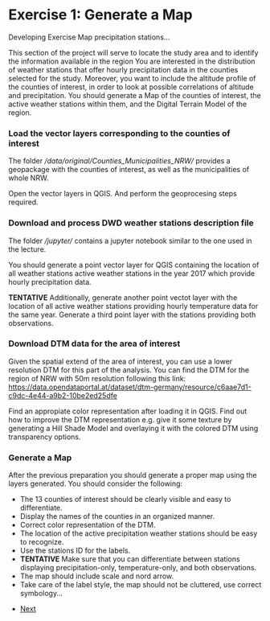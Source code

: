 # Exercise 1: Generate a Map
Developing Exercise Map precipitation stations...

This section of the project will serve to locate the study area and to identify the
information available in the region
You are interested in the distribution of weather stations that offer hourly precipitation
data in the counties selected for the study. Moreover, you want to include the altitude profile
of the counties of interest, in order to look at possible correlations of altitude and precipitation.
You should generate a Map of the counties of interest, the active weather stations within them, and 
the Digital Terrain Model of the region.
### Load the vector layers corresponding to the counties of interest
The folder */data/original/Counties_Municipalities_NRW/* provides a geopackage with the 
counties of interest, as well as the municipalities of whole NRW.

Open the vector layers in QGIS. And perform the geoprocesing steps required.

### Download and process DWD weather stations description file
The folder */jupyter/* contains a jupyter notebook similar to the one used in the lecture.

You should generate a point vector layer for QGIS containing the location of all weather
stations active weather stations in the year 2017 which provide hourly precipitation data.

**TENTATIVE** Additionally, generate another point vectot layer with the location of all active 
weather stations providing hourly temperature data for the same year. Generate a third point
layer with the stations providing both observations.

### Download DTM data for the area of interest
Given the spatial extend of the area of interest, you can use a lower resolution DTM for this
part of the analysis. You can find the DTM for the region of NRW with 50m resolution following
this link: https://data.opendataportal.at/dataset/dtm-germany/resource/c6aae7d1-c9dc-4e44-a9b2-10be2ed25dfe

Find an appropiate color representation after loading it in QGIS. Find out how to improve the
DTM representation e.g. give it some texture by generating a Hill Shade Model and overlaying it
with the colored DTM using transparency options.

### Generate a Map
After the previous preparation you should generate a proper map using the layers generated.
You should consider the following:
- The 13 counties of interest should be clearly visible and easy to differentiate.
- Display the names of the counties in an organized manner. 
- Correct color representation of the DTM.
- The location of the active precipitation weather stations should be easy to recognize.
- Use the stations ID for the labels.
- **TENTATIVE** Make sure that you can differentiate between stations displaying precipitation-only,
temperature-only, and both observations.
- The map should include scale and nord arrow.
- Take care of the label style, the map should not be cluttered, use correct symbology...   

* [Next](ex2.md)
